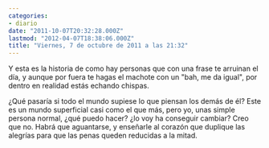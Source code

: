 ```yaml
---
categories:
- diario
date: "2011-10-07T20:32:28.000Z"
lastmod: "2012-04-07T18:38:06.000Z"
title: "Viernes, 7 de octubre de 2011 a las 21:32"
---
```


Y esta es la historia de como hay personas que con una frase te arruinan el dí­a, y aunque por fuera te hagas el machote con un "bah, me da igual", por dentro en realidad estás echando chispas.

¿Qué pasarí­a si todo el mundo supiese lo que piensan los demás de él?
Este es un mundo superficial casi como el que más, pero yo, unas simple persona normal, ¿qué puedo hacer? ¿lo voy ha conseguir cambiar? Creo que no. Habrá que aguantarse, y enseñarle al corazón que duplique las alegrí­as para que las penas queden reducidas a la mitad.